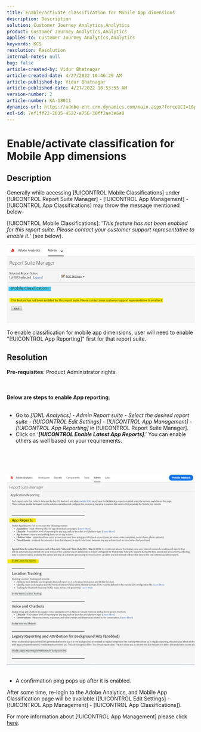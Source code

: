 ```yaml
---
title: Enable/activate classification for Mobile App dimensions
description: Description
solution: Customer Journey Analytics,Analytics
product: Customer Journey Analytics,Analytics
applies-to: Customer Journey Analytics,Analytics
keywords: KCS
resolution: Resolution
internal-notes: null
bug: false
article-created-by: Vidur Bhatnagar
article-created-date: 4/27/2022 10:46:29 AM
article-published-by: Vidur Bhatnagar
article-published-date: 4/27/2022 10:53:55 AM
version-number: 2
article-number: KA-18011
dynamics-url: https://adobe-ent.crm.dynamics.com/main.aspx?forceUCI=1&pagetype=entityrecord&etn=knowledgearticle&id=431a6949-17c6-ec11-a7b6-0022480a10ee
exl-id: 7ef1ff22-2035-4522-a756-30ff2ae3e6e8
---
```

# Enable/activate classification for Mobile App dimensions

## Description


Generally while accessing [!UICONTROL Mobile Classifications] under [!UICONTROL Report Suite Manager] - [!UICONTROL App Management] - [!UICONTROL App Classifications] may throw the message mentioned below-

[!UICONTROL Mobile Classifications]: '*This feature has not been enabled for this report suite. Please contact your customer support representative to enable it.*' (see below).

![](assets/___461a6949-17c6-ec11-a7b6-0022480a10ee___.png)

To enable classification for mobile app dimensions, user will need to enable "[!UICONTROL App Reporting]" first for that report suite.


## Resolution

<b>Pre-requisites</b>: Product Administrator rights.<br><br> <br><br><b>Below are steps to enable App reporting</b>: <br><br>
- Go to *[!DNL Analytics] - Admin Report suite - Select the desired report suite - [!UICONTROL Edit Settings] - [!UICONTROL App Management] - [!UICONTROL App Reporting]* in [!UICONTROL Report Suite Manager].
- Click on ‘<b>*[!UICONTROL Enable Latest App Reports]</b>*.’ You can enable others as well based on your requirements.

<br><br> <br><br>![](assets/0ae3ca9c-b68f-ec11-b400-00224804a35d.png)
 
- A confirmation ping pops up after it is enabled.


After some time, re-login to the Adobe Analytics, and Mobile App Classification page will be available ([!UICONTROL Edit Settings] - [!UICONTROL App Management] - [!UICONTROL App Classifications]).

For more information about [!UICONTROL App Management] please click [here](https://nam04.safelinks.protection.outlook.com/?url=https%3A%2F%2Fexperienceleague.adobe.com%2Fdocs%2Fanalytics%2Fadmin%2Fadmin-tools%2Fmobile-management.html%3Flang%3Den&amp;data=04%7C01%7Cnilotpalb%40adobe.com%7C3c1d5032d121424be46208d9f1d8905c%7Cfa7b1b5a7b34438794aed2c178decee1%7C0%7C0%7C637806734700482559%7CUnknown%7CTWFpbGZsb3d8eyJWIjoiMC4wLjAwMDAiLCJQIjoiV2luMzIiLCJBTiI6Ik1haWwiLCJXVCI6Mn0%3D%7C3000&amp;sdata=uxWerDD%2FHHZVSk%2B6eY0p2czXyW3BtXq75lRarjebwak%3D&amp;reserved=0 "Click to follow link: https://experienceleague.adobe.com/docs/analytics/admin/admin-tools/mobile-management.html?lang=en").
